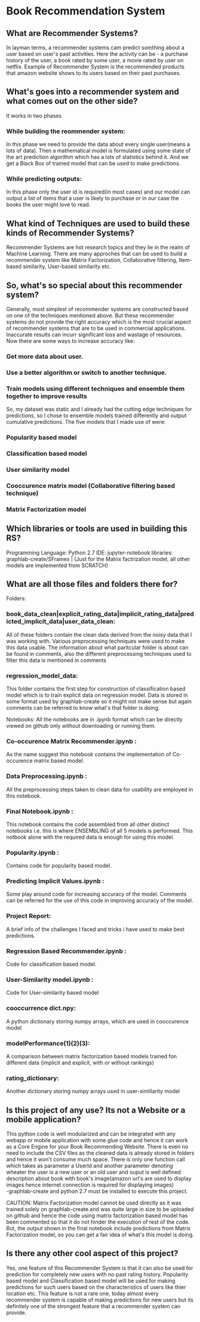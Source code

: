 # Book Recommendation System

## What are Recommender Systems?
In layman terms, a recommender systems cam predict somthing about a user based on user's past activities. Here the activity can be - a purchase history of the user, a book rated by some user, a movie rated by user on netflix. Example of Recommender System is the recommended products that amazon website shows to its users based on their past purchases.

## What's goes into a recommender system and what comes out on the other side?
It works in two phases 
### While building the reommender system: 
In this phase we need to provide the data about every single user(means a lots of data). Then a mathematical model is formulated using some state of the art prediction algorithm which has a lots of statistics behind it. And we get a Black Box of trained model that can be used to make predictions.
### While predicting outputs: 
In this phase only the user id is required(in most cases) and our model can output a list of items that a user is likely to purchase or in our case the books the user might love to read.

## What kind of Techniques are used to build these kinds of Recommender Systems?
Recommender Systems are hot research topics and they lie in the realm of Machine Learning. There are many approches that can be used to build a recommender system like Matrix Factorization, Collaborative filtering, Item-based similarity, User-based similarity etc.

## So, what's so special about this recommender system?
Generally, most simplest of recommender systems are constructed based on one of the techniques mentioned above. But these recommender systems do not provide the right accuracy which is the most crucial aspect of recommender systems that are to be used in commercial applications. Inaccurate results can incurr significant loss and wastage of resources.
Now there are some ways to increase accuracy like:
### Get more data about user.
### Use a better algorithm or switch to another technique.
### Train models using different techniques and ensemble them together to improve results

So, my dataset was static and I already had the cutting edge techniques for predictions, so I chose to ensemble models trained differently and output cumulative predictions.
The five models that I made use of were:
### Popularity based model
### Classification based model
### User similarity model
### Cooccurence matrix model (Collaborative filtering based technique)
### Matrix Factorization model

## Which libraries or tools are used in building this RS?
Programming Language: Python 2.7
IDE: jupyter-notebook
libraries: graphlab-create/SFrames | (Just for the Matrix factrization model, all other models are implemented from SCRATCH)

## What are all those files and folders there for?
Folders: 
### book_data_clean|explicit_rating_data|implicit_rating_data|predicted_implicit_data|user_data_clean: 
All of these folders contain the clean data derived from the noisy data that I was working with. Various preprocessing techniques were used to make this data usable. The information about what paritcular folder is about can be found in comments, also the different preprocessing techniques used to filter this data is mentioned in comments
### regression_model_data:
This folder contains the first step for construction of classification based model which is to train explicit data on regression model. Data is stored in some format used by graphlab-create so it might not make sense but again comments can be referred to know what's that folder is doing.
          
Notebooks: All the notebooks are in .ipynb format which can be directly viewed on github only without downloading or running them.
### Co-occurence Matrix Recommender.ipynb :
As the name suggest this notebook contains the implementation of Co-occurence matrix based model.
### Data Preprocessing.ipynb : 
All the preprocessing steps taken to clean data for usability are employed in this notebook.
### Final Notebook.ipynb : 
This notebook contains the code assembled from all other distinct notebooks i.e. this is where ENSEMbLING of all 5 models is performed. This notbook alone with the required data is enough for using this model.
### Popularity.ipynb : 
Contains code for popularity based model.
### Predicting Implicit Values.ipynb : 
Some play around code for increasing accuracy of the model. Comments can be referred for the use of this code in improving accuracy of the model.
### Project Report: 
A brief info of the challenges I faced and tricks i have used to make best predictions.
### Regression Based Recommender.ipynb : 
Code for classification based model.
### User-Similarity model.ipynb : 
Code for User-similarity based model 
### cooccurrence dict.npy: 
A python dictionary storing numpy arrays, which are used in cooccurence model
### modelPerformance(1)(2)(3): 
A comparison between matrix factorization based models trained fon different data (implicit and explicit, with or without rankings)
### rating_dictionary: 
Another dictionary storing numpy arrays used in user-simlilarity model

## Is this project of any use? Its not a Website or a mobile application?
This python code is well modularized and can be integrated with any webapp or mobile application with some glue code and hence it can work as a Core Engine for your Book Recommending Website. There is even no need to include the CSV files as the cleaned data is already stored in folders and hence it won't consume much space. There is only one function call which takes as parameter a UserId and another parameter denoting wheater the user is a new user or an old user and ouput is well defined description about book with book's image(amazon url's are used to display images hence internet connection is required for displaying images)  
-graphlab-create and python 2.7 must be installed to execute this project.

CAUTION:
Matrix Factorization model cannot be used directly as it was trained solely on graphlab-create and was quite large in size to be uploaded on github and hence the code using matrix factorization based model has been commented so that it do not hinder the execution of rest of the code.
But, the output shown in the final notebook include predictions from Matrix Factorization model, so you can get a fair idea of what's this model is doing.

## Is there any other cool aspect of this project?
Yes, one feature of this Recommender System is that it can also be used for prediction for completely new users with no past rating history. Popularity based model and Classification based model will be used for making predictions for such users based on the characteristics of users like thier location etc.
This feature is not a rare one, today almost every recommender system is capable of making predictions for new users but its definitely one of the strongest feature that a recommender system can provide.
